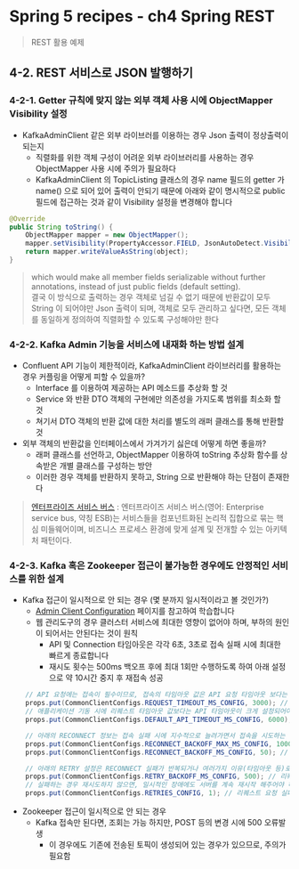 # Spring 5 recipes - ch4 Spring REST
> REST 활용 예제

## 4-2. REST 서비스로 JSON 발행하기

### 4-2-1. Getter 규칙에 맞지 않는 외부 객체 사용 시에 ObjectMapper Visibility 설정
* KafkaAdminClient 같은 외부 라이브러를 이용하는 경우 Json 출력이 정상출력이 되는지
  - 직렬화를 위한 객체 구성이 어려운 외부 라이브러리를 사용하는 경우 ObjectMapper 사용 시에 주의가 필요하다
  - KafkaAdminClient 의 TopicListing 클래스의 경우 name 필드의 getter 가 name() 으로 되어 있어 출력이 안되기 때문에 아래와 같이 명시적으로 public 필드에 접근하는 것과 같이 Visibility 설정을 변경해야 합니다
```java
@Override
public String toString() {
    ObjectMapper mapper = new ObjectMapper();
    mapper.setVisibility(PropertyAccessor.FIELD, JsonAutoDetect.Visibility.ANY);
    return mapper.writeValueAsString(object);
}
```
> which would make all member fields serializable without further annotations, instead of just public fields (default setting).
> <br>
> 결국 이 방식으로 출력하는 경우 객체로 넘길 수 없기 때문에 반환값이 모두 String 이 되어야만 Json 출력이 되며, 객체로 모두 관리하고 싶다면, 모든 객체를 동일하게 정의하여 직렬화할 수 있도록 구성해야만 한다

### 4-2-2. Kafka Admin 기능을 서비스에 내재화 하는 방법 설계
* Confluent API 기능이 제한적이라, KafkaAdminClient 라이브러리를 활용하는 경우 커플링을 어떻게 피할 수 있을까?
  - Interface 를 이용하여 제공하는 API 메소드를 추상화 할 것
  - Service 와 반환 DTO 객체의 구현에만 의존성을 가지도록 범위를 최소화 할 것
  - 쳐기서 DTO 객체의 반환 값에 대한 처리를 별도의 래퍼 클래스를 통해 반환할 것
* 외부 객체의 반환값을 인터페이스에서 가겨가기 싫은데 어떻게 하면 좋을까?
  - 래퍼 클래스를 선언하고, ObjectMapper 이용하여 toString 추상화 함수를 상속받은 개별 클래스를 구성하는 방안 
  - 이러한 경우 객체를 반환하지 못하고, String 으로 반환해야 하는 단점이 존재한다

> [엔터프라이즈 서비스 버스](https://ko.wikipedia.org/wiki/엔터프라이즈_서비스_버스) : 엔터프라이즈 서비스 버스(영어: Enterprise service bus, 약칭 ESB)는 서비스들을 컴포넌트화된 논리적 집합으로 묶는 핵심 미들웨어이며, 비즈니스 프로세스 환경에 맞게 설계 및 전개할 수 있는 아키텍처 패턴이다.


### 4-2-3. Kafka 혹은 Zookeeper 접근이 불가능한 경우에도 안정적인 서비스를 위한 설계
* Kafka 접근이 일시적으로 안 되는 경우 (몇 분까지 일시적이라고 볼 것인가?)
  - [Admin Client Configuration](https://docs.confluent.io/platform/current/installation/configuration/admin-configs.html) 페이지를 참고하여 학습합니다
  - 웹 관리도구의 경우 클러스터 서비스에 최대한 영향이 없어야 하며, 부하의 원인이 되어서는 안된다는 것이 원칙
    - API 및 Connection 타임아웃은 각각 6초, 3초로 접속 실패 시에 최대한 빠르게 종료합니다
    - 재시도 횟수는 500ms 백오프 후에 최대 1회만 수행하도록 하여 아래 설정으로 약 10시간 중지 후 재접속 성공
```java
    // API 요청에는 접속이 필수이므로, 접속의 타임아웃 값은 API 요청 타임아웃 보다는 작아야 한다 - 3/6초로 축소
    props.put(CommonClientConfigs.REQUEST_TIMEOUT_MS_CONFIG, 3000); // 커넥션 생성 요청 시에 타임아웃 시간 (default: 30 seconds)
    // 애플리케이션 기동 시에 리퀘스트 타임아웃 값보다는 API 타임아웃이 크게 설정되어야 하며, Client API 호출의 타임아웃 값 설정
    props.put(CommonClientConfigs.DEFAULT_API_TIMEOUT_MS_CONFIG, 6000); // API 호출 타임아웃 (default: 60 secs)

    // 아래의 RECONNECT 정보는 접속 실패 시에 지수적으로 늘려가면서 접속을 시도하는 시간을 의미 - 접속유지를 위해서는 설정을 유지할 필요 있음
    props.put(CommonClientConfigs.RECONNECT_BACKOFF_MAX_MS_CONFIG, 1000); // 연속적인 접속 실패시에 Backoff 지수적 상승 최대 시간 (default: 1 second)
    props.put(CommonClientConfigs.RECONNECT_BACKOFF_MS_CONFIG, 50); // Backoff 초기 시간 (default: 50ms -> 100ms ... 1000ms)

    // 아래의 RETRY 설정은 RECONNECT 실패가 반복되거나 여러가지 이유(타임아웃 등)로 접속에 실패한 경우 다시 시도하는 횟수 - 횟수만 1회로 조정
    props.put(CommonClientConfigs.RETRY_BACKOFF_MS_CONFIG, 500); // 리퀘스트 요청 실패 시에 대기 후에 다시 요청하는 시간 (default: 100ms)
    // 실패하는 경우 재시도하지 않으면, 일시적인 장애에도 서버를 계속 재시작 해주어야 하므로, 설정 조정이 필요함
    props.put(CommonClientConfigs.RETRIES_CONFIG, 1); // 리퀘스트 요청 실패 시에 최대 재시도하는 횟수 (default: 0 or 2147483647)
```
* Zookeeper 접근이 일시적으로 안 되는 경우
  - Kafka 접속만 된다면, 조회는 가능 하지만, POST 등의 변경 시에 500 오류발생
    - 이 경우에도 기존에 전송된 토픽이 생성되어 있는 경우가 있으므로, 주의가 필요함